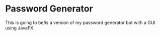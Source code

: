 # Password Generator

This is going to be/is a version of my password generator but with a GUI using JavaFX.